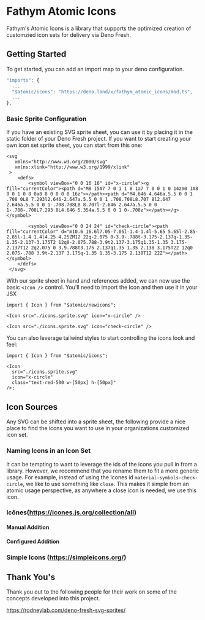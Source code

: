 # Fathym Atomic Icons

Fathym's Atomic Icons is a library that supports the optimized creation of
customzied icon sets for delivery via Deno Fresh.

## Getting Started

To get started, you can add an import map to your deno configuration.

```Typescript
"imports": {
  ...
  "$atomic/icons": "https://deno.land/x/fathym_atomic_icons/mod.ts",
  ...
},
```

### Basic Sprite Configuration

If you have an existing SVG sprite sheet, you can use it by placing it in the
static folder of your Deno Fresh project. If you want to start creating your own
icon set sprite sheet, you can start from this one:

```SVG ./static/icons.sprite.svg
<svg
   xmlns="http://www.w3.org/2000/svg"
   xmlns:xlink="http://www.w3.org/1999/xlink"
 >
    <defs>
        <symbol viewBox="0 0 16 16" id="x-circle"><g fill="currentColor"><path d="M8 15A7 7 0 1 1 8 1a7 7 0 0 1 0 14zm0 1A8 8 0 1 0 8 0a8 8 0 0 0 0 16z"></path><path d="M4.646 4.646a.5.5 0 0 1 .708 0L8 7.293l2.646-2.647a.5.5 0 0 1 .708.708L8.707 8l2.647 2.646a.5.5 0 0 1-.708.708L8 8.707l-2.646 2.647a.5.5 0 0 1-.708-.708L7.293 8L4.646 5.354a.5.5 0 0 1 0-.708z"></path></g></symbol>
        
        <symbol viewBox="0 0 24 24" id="check-circle"><path fill="currentColor" d="m10.6 16.6l7.05-7.05l-1.4-1.4l-5.65 5.65l-2.85-2.85l-1.4 1.4l4.25 4.25ZM12 22q-2.075 0-3.9-.788t-3.175-2.137q-1.35-1.35-2.137-3.175T2 12q0-2.075.788-3.9t2.137-3.175q1.35-1.35 3.175-2.137T12 2q2.075 0 3.9.788t3.175 2.137q1.35 1.35 2.138 3.175T22 12q0 2.075-.788 3.9t-2.137 3.175q-1.35 1.35-3.175 2.138T12 22Z"></path></symbol>
    </defs>
 </svg>
```

With our sprite sheet in hand and references added, we can now use the basic
`<Icon />` control. You'll need to import the Icon and then use it in your JSX

```JSX
import { Icon } from "$atomic/newicons";

<Icon src="./icons.sprite.svg" icon="x-circle" />

<Icon src="./icons.sprite.svg" icon="check-circle" />
```

You can also leverage tailwind styles to start controlling the icons look and
feel:

```JSX
import { Icon } from "$atomic/icons";

<Icon
  src="./icons.sprite.svg"
  icon="x-circle"
  class="text-red-500 w-[50px] h-[50px]"
/>;
```

### 

## Icon Sources

Any SVG can be shifted into a sprite sheet, the following provide a nice place
to find the icons you want to use in your organizations customized icon set.

### Naming Icons in an Icon Set

It can be tempting to want to leverage the ids of the icons you pull in from a
library. However, we recommend that you rename them to fit a more generic usage.
For example, instead of using the Icones id `material-symbols-check-circle`, we
like to use something like `close`. This makes it simple from an atomic usage
perspective, as anywhere a close icon is needed, we use this icon.

### Icônes(https://icones.js.org/collection/all)

#### Manual Addition

#### Configured Addition

### Simple Icons (https://simpleicons.org/)

## Thank You's

Thank you out to the following people for their work on some of the concepts
developed into this project.

https://rodneylab.com/deno-fresh-svg-sprites/

